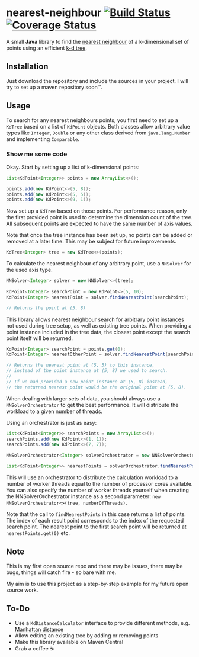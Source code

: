 # nearest-neighbour [![Build Status](https://travis-ci.org/Jilocasin/nearest-neighbour.svg?branch=master)](https://travis-ci.org/Jilocasin/nearest-neighbour) [![Coverage Status](https://coveralls.io/repos/github/Jilocasin/nearest-neighbour/badge.svg)](https://coveralls.io/github/Jilocasin/nearest-neighbour)
A small  **Java** library to find the [nearest neighbour](https://en.wikipedia.org/wiki/Nearest_neighbor_search) of a k-dimensional set of points using an efficient [k-d tree](https://en.wikipedia.org/wiki/K-d_tree).

## Installation
Just download the repository and include the sources in your project. I will try to set up a maven repository soon™.

## Usage
To search for any nearest neighbours points, you first need to set up a `KdTree` based on a list of `KdPoint` objects. Both classes allow arbitrary value types like `Integer`, `Double` or any other class derived from `java.lang.Number` and implementing `Comparable`.

### Show me some code
Okay. Start by setting up a list of k-dimensional points:
```java
List<KdPoint<Integer>> points = new ArrayList<>();

points.add(new KdPoint<>(5, 8));
points.add(new KdPoint<>(5, 5));
points.add(new KdPoint<>(9, 1));
```

Now set up a `KdTree` based on those points. For performance reason, only the first provided point is used to determine the dimension count of the tree. All subsequent points are expected to have the same number of axis values.

Note that once the tree instance has been set up, no points can be added or removed at a later time. This may be subject for future improvements.

```java
KdTree<Integer> tree = new KdTree<>(points);
```

To calculate the nearest neighbour of any arbitrary point, use a ```NNSolver``` for the used axis type.
```java
NNSolver<Integer> solver = new NNSolver<>(tree);
		
KdPoint<Integer> searchPoint = new KdPoint<>(5, 10);
KdPoint<Integer> nearestPoint = solver.findNearestPoint(searchPoint);

// Returns the point at (5, 8)
```

This library allows nearest neighbour search for arbitrary point instances not used during tree setup, as well as existing tree points. When providing a point instance included in the tree data, the closest point except the search point itself will be returned.

```java
KdPoint<Integer> searchPoint = points.get(0);
KdPoint<Integer> nearestOtherPoint = solver.findNearestPoint(searchPoint);

// Returns the nearest point at (5, 5) to this instance,
// instead of the point instance at (5, 8) we used to search.
//
// If we had provided a new point instance at (5, 8) instead,
// the returned nearest point would be the original point at (5, 8).
```

When dealing with larger sets of data, you should always use a `NNSolverOrchestrator` to get the best performance. It will distribute the workload to a given number of threads. 

Using an orchestrator is just as easy:

```java
List<KdPoint<Integer>> searchPoints = new ArrayList<>();
searchPoints.add(new KdPoint<>(1, 1));
searchPoints.add(new KdPoint<>(7, 7));
    
NNSolverOrchestrator<Integer> solverOrchestrator = new NNSolverOrchestrator<>(tree);

List<KdPoint<Integer>> nearestPoints = solverOrchestrator.findNearestPoints(searchPoints);
```

This will use an orchestrator to distribute the calculation workload to a number of worker threads equal to the number of processor cores available. You can also specify the number of worker threads yourself when creating the NNSolverOrchestrator instance as a second parameter: `new NNSolverOrchestrator<>(tree, numberOfThreads)`.

Note that the call to `findNearestPoints` in this case returns a list of points. The index of each result point corresponds to the index of the requested search point. The nearest point to the first search point will be returned at `nearestPoints.get(0)` etc.

## Note
This is my first open source repo and there may be issues, there may be bugs, things will catch fire - so bare with me.

My aim is to use this project as a step-by-step example for my future open source work.

## To-Do
* Use a `KdDistanceCalculator` interface to provide different methods, e.g. [Manhattan distance](https://en.wikipedia.org/wiki/Taxicab_geometry)
* Allow editing an existing tree by adding or removing points
* Make this library available on Maven Central
* Grab a coffee ☕
